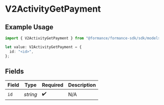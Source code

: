 # V2ActivityGetPayment

## Example Usage

```typescript
import { V2ActivityGetPayment } from "@formance/formance-sdk/sdk/models/shared";

let value: V2ActivityGetPayment = {
  id: "<id>",
};
```

## Fields

| Field              | Type               | Required           | Description        |
| ------------------ | ------------------ | ------------------ | ------------------ |
| `id`               | *string*           | :heavy_check_mark: | N/A                |
